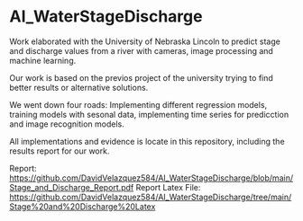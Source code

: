 # AI_WaterStageDischarge

Work elaborated with the University of Nebraska Lincoln to predict stage and discharge values from a river with cameras, image processing and machine learning.

Our work is based on the previos project of the university trying to find better results or alternative solutions.

We went down four roads: Implementing different regression models, training models with sesonal data, implementing time series for predicction and image recognition models.

All implementations and evidence is locate in this repository, including the results report for our work.

Report: https://github.com/DavidVelazquez584/AI_WaterStageDischarge/blob/main/Stage_and_Discharge_Report.pdf
Report Latex File: https://github.com/DavidVelazquez584/AI_WaterStageDischarge/tree/main/Stage%20and%20Discharge%20Latex
